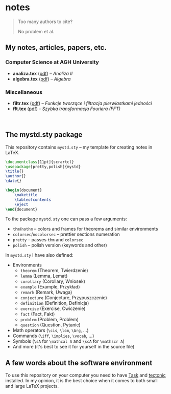 # notes

> Too many authors to cite?
>
> No problem et al.

## My notes, articles, papers, etc.

### Computer Science at AGH University

* **analiza.tex** ([pdf](https://mdbrnowski.github.io/notes/pdf/analiza.pdf)) – *Analiza II*
* **algebra.tex** ([pdf](https://mdbrnowski.github.io/notes/pdf/algebra.pdf)) – *Algebra*

### Miscellaneous

* **filtr.tex** ([pdf](https://mdbrnowski.github.io/notes/pdf/filtr.pdf)) – *Funkcje tworzące i filtracja pierwiastkami jedności*
* **fft.tex** ([pdf](https://mdbrnowski.github.io/notes/pdf/fft.pdf)) - *Szybka transformacja Fouriera (FFT)*

<br>

## The mystd.sty package

This repository contains `mystd.sty` – my template for creating notes in LaTeX.

```latex
\documentclass[11pt]{scrartcl}
\usepackage[pretty,polish]{mystd}
\title{}
\author{}
\date{}

\begin{document}
    \maketitle
    \tableofcontents
    \eject
\end{document}
```

To the package `mystd.sty` one can pass a few arguments:

* `thm`/`nothm` – colors and frames for theorems and similar environments
* `colorsec`/`nocolorsec` – prettier sections numeration
* `pretty` – passes `thm` and `colorsec`
* `polish` – polish version (keywords and other)

In `mystd.sty` I have also defined:

* Environments
  * `theorem` (Theorem, Twierdzenie)
  * `lemma` (Lemma, Lemat)
  * `corollary` (Corollary, Wniosek)
  * `example` (Example, Przykład)
  * `remark` (Remark, Uwaga)
  * `conjecture` (Conjecture, Przypuszczenie)
  * `definition` (Definition, Definicja)
  * `exercise` (Exercise, Ćwiczenie)
  * `fact` (Fact, Fakt)
  * `problem` (Problem, Problem)
  * `question` (Question, Pytanie)
* Math operators (`\cis`, `\lcm`, `\Arg`, ...)
* Commands (`\iff`, `\implies`, `\vocab`, ...)
* Symbols (`\sA` for `\mathcal A` and `\scA` for `\mathscr A`)
* And more (it's best to see it for yourself in the source file)

## A few words about the software environment

To use this repository on your computer you need to have [Task](https://taskfile.dev/) and [tectonic](https://github.com/tectonic-typesetting/tectonic) installed. In my opinion, it is the best choice when it comes to both small and large LaTeX projects.
